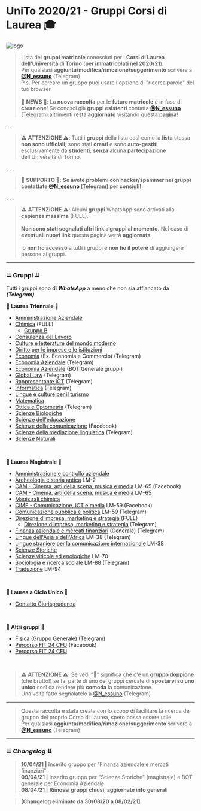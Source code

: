 # UniTo 2020/21 - Gruppi Corsi di Laurea 🎓

![logo](https://imgur.com/0j40uci.jpg)


>Lista dei **gruppi matricole** conosciuti per i **Corsi di Laurea dell'Università di Torino** (**per immatricolati nel 2020/21**).
><br>Per qualsiasi **aggiunta/modifica/rimozione/suggerimento** scrivere a **[@N_essuno](https://t.me/N_essuno)** (Telegram)<br>
>P.s. Per cercare un gruppo puoi usare l'opzione di "ricerca parole" del tuo browser.<br><br>
> 🔵 **NEWS** 🔵: La **nuova raccolta** per le **future matricole** è in fase di **creazione**! Se conosci già **gruppi esistenti** contatta **[@N_essuno](https://t.me/N_essuno)** (Telegram) altrimenti resta **aggiornato** visitando questa **pagina**!

. . .

>⚠️ **ATTENZIONE** ⚠️: Tutti i **gruppi** della lista così come la **lista** stessa **non sono ufficiali**, sono stati **creati** e sono **auto-gestiti** esclusivamente da **studenti**, **senza** alcuna **partecipazione** dell'Università di Torino.


. . .

> 🔺 **SUPPORTO** 🔺: **Se avete problemi con hacker/spammer nei gruppi contattate [@N_essuno](https://t.me/N_essuno) (Telegram) per consigli!**

. . .

>⚠️ **ATTENZIONE** ⚠️: Alcuni **gruppi** WhatsApp sono arrivati alla **capienza massima** (FULL).<br><br>
**Non sono stati segnalati altri link a gruppi al momento.** Nel caso di **eventuali nuovi link** questa pagina verrà **aggiornata**. <br><br>
>Io **non ho accesso** a tutti i gruppi e **non ho il potere** di aggiungere persone ai gruppi.


***

### ⇊ Gruppi ⇊

Tutti i gruppi sono di _**WhatsApp**_ a meno che non sia affiancato da _**(Telegram)**_

**🔷 Laurea Triennale 🔷**

- [Amministrazione Aziendale](https://chat.whatsapp.com/KEuKveJpfeo0SecVDBxiau)
- [Chimica](https://chat.whatsapp.com/KDRZe1yvsShClwY5fjY8Tj) (FULL)
    - [Gruppo B](https://chat.whatsapp.com/CLcOL5Hy0RvKuMs9BxMQmI)
- [Consulenza del Lavoro](https://chat.whatsapp.com/HH51DygJSiFBS3sdEaG1x7)
- [Culture e letterature del mondo moderno](https://chat.whatsapp.com/DyqRPPGvWFwEbUAy0gukef)
- [Diritto per le imprese e le istituzioni](https://chat.whatsapp.com/FIyJmxfiVvFK9m5o2UQrAc)
- [Economia](https://t.me/economia_autogestito) (Ex. Economia e Commercio) (Telegram)
- [Economia Aziendale](https://t.me/ecoaziendale_autogestito) (Telegram)
- [Economia Aziendale](https://t.me/ecoazto_bot) (BOT Generale gruppi)
- [Global Law](https://t.me/joinchat/TivfFBkpP3bxDZcwn101OA) (Telegram) 
- [Rappresentante ICT](https://t.me/siaasss) (Telegram)
- [Informatica](https://t.me/joinchat/UmWgshpk8MXD_Y4KvLyU8A) (Telegram)
- [Lingue e culture per il turismo](https://chat.whatsapp.com/CyB1m7bRiMI0QXdB0JqOMj)
- [Matematica](https://chat.whatsapp.com/HmG5OhvEWqqHaFggRhXkp2)
- [Ottica e Optometria](https://t.me/joinchat/KBlo1xxIf0MsAyIqUDwLZg) (Telegram)
- [Scienze Biologiche](https://chat.whatsapp.com/I5HRl72cNjfGufoO4XOsGh)
- [Scienze dell'educazione](https://chat.whatsapp.com/ENmDJtab5ir2Cmt2xYsqMu)
- [Scienze della comunicazione](https://www.facebook.com/groups/921842598300351/) (Facebook)
- [Scienze della mediazione linguistica](https://t.me/joinchat/EP65CBhcGGbgaaFIBPgM2A) (Telegram)
- [Scienze Naturali](https://chat.whatsapp.com/D0rfRHbkKx69ifAGQs0EjK)

<br>

**🔶 Laurea Magistrale 🔶**

- [Amministrazione e controllo aziendale](https://chat.whatsapp.com/IiyUPphiQiNKxj8EqIdXd5)
- [Archeologia e storia antica](https://t.me/DaimonArya) LM-2
- [CAM - Cinema, arti della scena, musica e media](https://www.facebook.com/groups/1203404990038740/?ref=share) LM-65 (Facebook)
- [CAM - Cinema, arti della scena, musica e media](https://chat.whatsapp.com/Gnf6MfpkZ9M5Ht4rLc8tc9) LM-65
- [Magistrali chimica](https://m.facebook.com/391496228246970/posts/741507813245808/?extid=rpDsAySJdY8UbFY7&d=n)
- [CIME - Comunicazione, ICT e media](https://www.facebook.com/groups/777004643127452) LM-59 (Facebook)
- [Comunicazione pubblica e politica](https://t.me/joinchat/I_-TjxrP3jZCnEbRFdDTZA) LM-59 (Telegram)
- [Direzione d’impresa, marketing e strategia](https://chat.whatsapp.com/HltDuez9d2nAnaESIQCsA7) (FULL)
    - [Direzione d’impresa, marketing e strategia](https://t.me/joinchat/RA1VlRqh2P2kvcYC69X3Nw) (Telegram)
- [Finanza aziendale e mercati finanziari](https://t.me/joinchat/TihHCcKIpmRui7cA) (Generale) (Telegram)
- [Lingue dell'Asia e dell'Africa](https://t.me/joinchat/LKkYfBOs5RSpwFfRq_L7ug) LM-38 (Telegram)
- [Lingue straniere per la comunicazione internazionale](https://chat.whatsapp.com/HQu7hRNhWql2QNaW3Ygmv9) LM-38
- [Scienze Storiche](https://chat.whatsapp.com/LtlaPtrW5AuKJQf9U4uktn)
- [Scienze viticole ed enologiche](https://chat.whatsapp.com/JLKEGtw7UrJFnmqjxxlYpy) LM-70
- [Sociologia e ricerca sociale](https://t.me/joinchat/SC_e_EzeSFQnJus4ufVdWQ) LM-88 (Telegram)
- [Traduzione](https://chat.whatsapp.com/Im6YA4lkNo0EdlnyBsYkF3) LM-94

<br>

**🔷 Laurea a Ciclo Unico 🔷**

- [Contatto Giurisprudenza](https://t.me/Giurisprudenza2021)

<br>

**🔶 Altri gruppi 🔶**

- [Fisica](https://t.me/fisicaUNITO) (Gruppo Generale) (Telegram)
- [Percorso FIT 24 CFU](https://www.facebook.com/groups/1155286824573827/?ref=share) (Facebook)
- [Percorso FIT 24 CFU](https://chat.whatsapp.com/BshxQAmKbOhBnzCGTOIQJR)

<br>

>**⚠️ ATTENZIONE ⚠️**: Se vedi "🔴" significa che c'è un **gruppo doppione** (che brutto!) se fai parte di uno dei gruppi cercate di **spostarvi su uno unico** così da rendere più **comoda** la comunicazione.<br>
>Una volta fatto segnalatelo a [@N_essuno](https://t.me/N_essuno) (Telegram)

***

>Questa raccolta è stata creata con lo scopo di facilitare la ricerca del gruppo del proprio Corso di Laurea, spero possa essere utile.<br>
>Per qualsiasi **aggiunta/modifica/rimozione/suggerimento** scrivere a **[@N_essuno](https://t.me/N_essuno)** (Telegram)

***

### ⇊ *Changelog* ⇊

>**10/04/21 |** Inserito gruppo per "Finanza aziendale e mercati finanziari"<br>
>**09/04/21 |** Inserito gruppo per "Scienze Storiche" (magistrale) e BOT generale per Economia Aziendale<br>
>**08/04/21 |** **Rimossi gruppi chiusi, aggiornate info generali** <br>

>**[Changelog eliminato da 30/08/20 a 08/02/21]**


